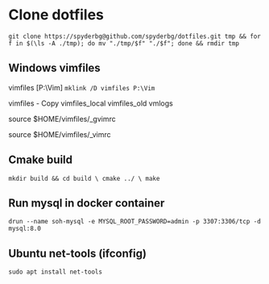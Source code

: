 # Clone dotfiles

``git clone https://spyderbg@github.com/spyderbg/dotfiles.git tmp &&
for f in $(\ls -A ./tmp); do mv "./tmp/$f" "./$f"; done &&
rmdir tmp``


## Windows vimfiles
vimfiles [P:\Vim]
``mklink /D vimfiles P:\Vim``

vimfiles - Copy
vimfiles_local
vimfiles_old
vmlogs

source $HOME/vimfiles/_gvimrc

source $HOME/vimfiles/_vimrc



## Cmake build 
``mkdir build && cd build \
cmake ../ \
make``


## Run mysql in docker container
``drun --name soh-mysql -e MYSQL_ROOT_PASSWORD=admin -p 3307:3306/tcp -d mysql:8.0``

## Ubuntu net-tools (ifconfig)
``sudo apt install net-tools``
